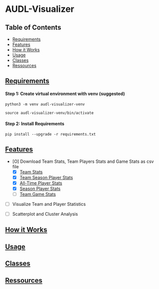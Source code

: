 # AUDL-Visualizer

## Table of Contents

- [Requirements](#requirements)
- [Features](#features)
- [How it Works](#how-it-works)
- [Usage](#usage)
- [Classes](#classes)
- [Ressources](#ressources)

## [Requirements](#requirements)

#### Step 1: Create virtual environment with venv (suggested)

`` python3 -m venv audl-visualizer-venv ``

`` source audl-visualizer-venv/bin/activate ``

#### Step 2: Install Requirements

`` pip install --upgrade -r requirements.txt ``


## [Features](#features)

- [O] Download Team Stats, Team Players Stats and Game Stats as csv file
    - [X] [Team Stats](https://theaudl.com/stats/team?year=1)
    - [X] [Team Season Player Stats](https://theaudl.com/stats/team-season-players)
    - [X] [All-Time Player Stats](https://theaudl.com/stats/players-all-time)
    - [X] [Season Player Stats](https://theaudl.com/stats/player-season)
    - [ ] [Team Game Stats](https://theaudl.com/stats/team-game-stats)
- [ ] Visualize Team and Player Statistics
- [ ] Scatterplot and Cluster Analysis


## [How it Works](#how-it-works)
## [Usage](#usage)
## [Classes](#classes)
## [Ressources](#ressources)

